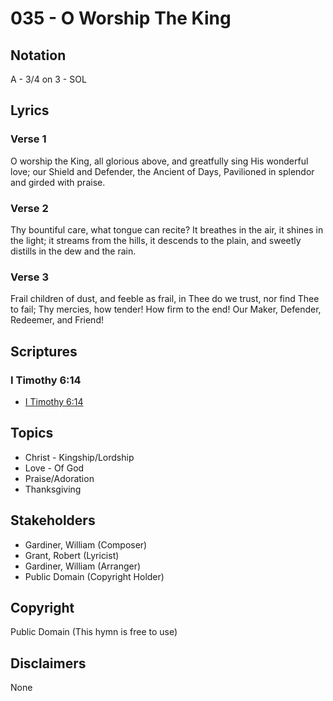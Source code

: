 # 035 - O Worship The King

## Notation

A - 3/4 on 3 - SOL

## Lyrics

### Verse 1

O worship the King, all glorious above, and greatfully sing His wonderful love; our Shield and Defender, the Ancient of Days, Pavilioned in splendor and girded with praise.

### Verse 2

Thy bountiful care, what tongue can recite? It breathes in the air, it shines in the light; it streams from the hills, it descends to the plain, and sweetly distills in the dew and the rain.

### Verse 3

Frail children of dust, and feeble as frail, in Thee do we trust, nor find Thee to fail; Thy mercies, how tender! How firm to the end! Our Maker, Defender, Redeemer, and Friend!


## Scriptures

### I Timothy 6:14

- [I Timothy 6:14](https://www.biblegateway.com/passage/?search=I%20Timothy%206%3A14)


## Topics

- Christ - Kingship/Lordship
- Love - Of God
- Praise/Adoration
- Thanksgiving

## Stakeholders

- Gardiner, William (Composer)
- Grant, Robert (Lyricist)
- Gardiner, William (Arranger)
- Public Domain (Copyright Holder)

## Copyright

Public Domain
(This hymn is free to use)

## Disclaimers

None

